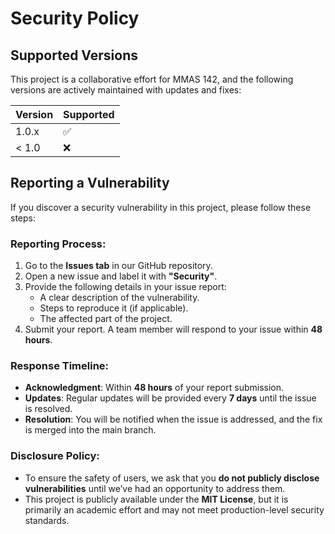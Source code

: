 # Security Policy

## Supported Versions

This project is a collaborative effort for MMAS 142, and the following versions are actively maintained with updates and fixes:

| Version | Supported          |
| ------- | ------------------ |
| 1.0.x   | :white_check_mark: |
| < 1.0   | :x:                |

## Reporting a Vulnerability

If you discover a security vulnerability in this project, please follow these steps:

### Reporting Process:
1. Go to the **Issues tab** in our GitHub repository.
2. Open a new issue and label it with **"Security"**.
3. Provide the following details in your issue report:
   - A clear description of the vulnerability.
   - Steps to reproduce it (if applicable).
   - The affected part of the project.
4. Submit your report. A team member will respond to your issue within **48 hours**.

### Response Timeline:
- **Acknowledgment**: Within **48 hours** of your report submission.
- **Updates**: Regular updates will be provided every **7 days** until the issue is resolved.
- **Resolution**: You will be notified when the issue is addressed, and the fix is merged into the main branch.

### Disclosure Policy:
- To ensure the safety of users, we ask that you **do not publicly disclose vulnerabilities** until we’ve had an opportunity to address them.
- This project is publicly available under the **MIT License**, but it is primarily an academic effort and may not meet production-level security standards.
